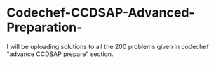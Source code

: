 # Codechef-CCDSAP-Advanced-Preparation-
I will be uploading solutions to all the 200 problems given in codechef "advance CCDSAP prepare" section. 

